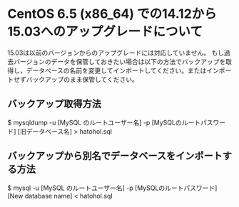CentOS 6.5 (x86_64) での14.12から15.03へのアップグレードについて
========================================================================

15.03は以前のバージョンからのアップグレードには対応していません。
もし過去バージョンのデータを保管しておきたい場合は以下の方法でバックアップを取得し，データベースの名前を変更してインポートしてください。またはインポートせずバックアップのまま保管してください。


## バックアップ取得方法

$ mysqldump -u [MySQL のルートユーザー名] -p [MySQLのルートパスワード] [旧データベース名] > hatohol.sql

## バックアップから別名でデータベースをインポートする方法

$ mysql -u [MySQL のルートユーザー名] -p [MySQLのルートパスワード] [New database name] < hatohol.sql
